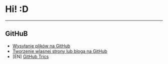 



# Hi! :D

---

## GitHuB
- [Wysyłanie plików na GitHub](WebPages/GitHub/Upload.na.gihub.md)
- [Tworzenie wlasnej strony lub bloga na GitHub](WebPages/GitHub/Wlasna.strona.na.GitHub.md)
- [EN] [GitHub Trics](WebPages/GitHub/GitHub.trics.md)
